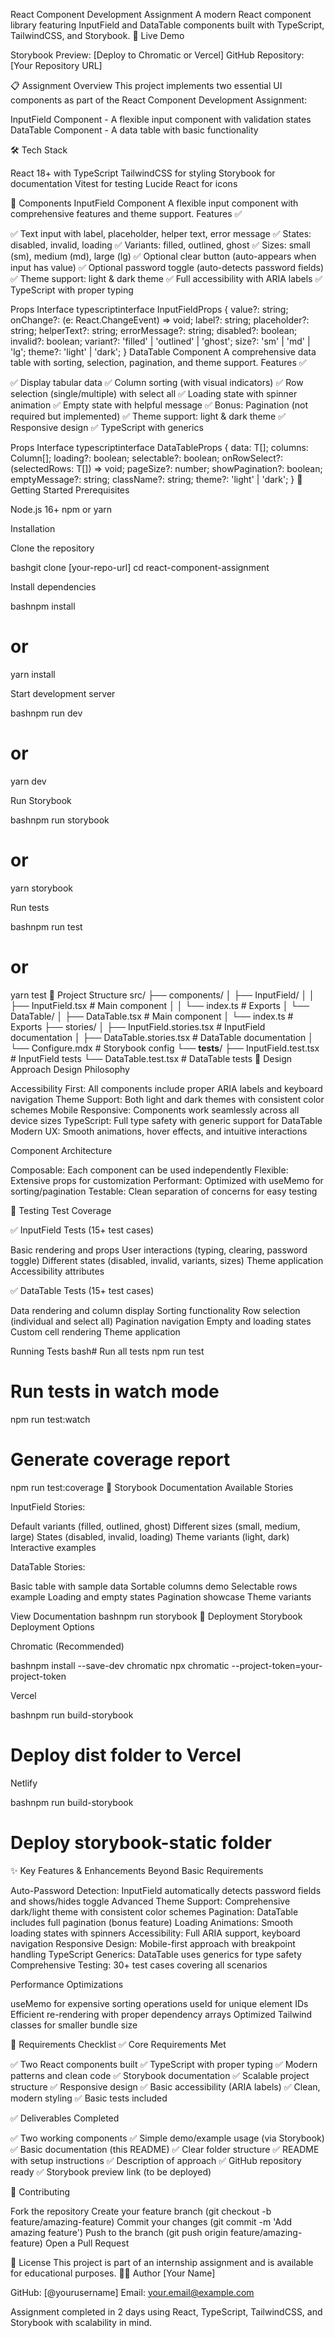 React Component Development Assignment
A modern React component library featuring InputField and DataTable components built with TypeScript, TailwindCSS, and Storybook.
🚀 Live Demo

Storybook Preview: [Deploy to Chromatic or Vercel]
GitHub Repository: [Your Repository URL]

📋 Assignment Overview
This project implements two essential UI components as part of the React Component Development Assignment:

InputField Component - A flexible input component with validation states
DataTable Component - A data table with basic functionality

🛠 Tech Stack

React 18+ with TypeScript
TailwindCSS for styling
Storybook for documentation
Vitest for testing
Lucide React for icons

🎯 Components
InputField Component
A flexible input component with comprehensive features and theme support.
Features ✅

✅ Text input with label, placeholder, helper text, error message
✅ States: disabled, invalid, loading
✅ Variants: filled, outlined, ghost
✅ Sizes: small (sm), medium (md), large (lg)
✅ Optional clear button (auto-appears when input has value)
✅ Optional password toggle (auto-detects password fields)
✅ Theme support: light & dark theme
✅ Full accessibility with ARIA labels
✅ TypeScript with proper typing

Props Interface
typescriptinterface InputFieldProps {
  value?: string;
  onChange?: (e: React.ChangeEvent<HTMLInputElement>) => void;
  label?: string;
  placeholder?: string;
  helperText?: string;
  errorMessage?: string;
  disabled?: boolean;
  invalid?: boolean;
  variant?: 'filled' | 'outlined' | 'ghost';
  size?: 'sm' | 'md' | 'lg';
  theme?: 'light' | 'dark';
}
DataTable Component
A comprehensive data table with sorting, selection, pagination, and theme support.
Features ✅

✅ Display tabular data
✅ Column sorting (with visual indicators)
✅ Row selection (single/multiple) with select all
✅ Loading state with spinner animation
✅ Empty state with helpful message
✅ Bonus: Pagination (not required but implemented)
✅ Theme support: light & dark theme
✅ Responsive design
✅ TypeScript with generics

Props Interface
typescriptinterface DataTableProps<T> {
  data: T[];
  columns: Column<T>[];
  loading?: boolean;
  selectable?: boolean;
  onRowSelect?: (selectedRows: T[]) => void;
  pageSize?: number;
  showPagination?: boolean;
  emptyMessage?: string;
  className?: string;
  theme?: 'light' | 'dark';
}
🏁 Getting Started
Prerequisites

Node.js 16+
npm or yarn

Installation

Clone the repository

bashgit clone [your-repo-url]
cd react-component-assignment

Install dependencies

bashnpm install
# or
yarn install

Start development server

bashnpm run dev
# or
yarn dev

Run Storybook

bashnpm run storybook
# or
yarn storybook

Run tests

bashnpm run test
# or
yarn test
📁 Project Structure
src/
├── components/
│   ├── InputField/
│   │   ├── InputField.tsx          # Main component
│   │   └── index.ts                # Exports
│   └── DataTable/
│       ├── DataTable.tsx           # Main component
│       └── index.ts                # Exports
├── stories/
│   ├── InputField.stories.tsx      # InputField documentation
│   ├── DataTable.stories.tsx       # DataTable documentation
│   └── Configure.mdx               # Storybook config
└── __tests__/
    ├── InputField.test.tsx         # InputField tests
    └── DataTable.test.tsx          # DataTable tests
🎨 Design Approach
Design Philosophy

Accessibility First: All components include proper ARIA labels and keyboard navigation
Theme Support: Both light and dark themes with consistent color schemes
Mobile Responsive: Components work seamlessly across all device sizes
TypeScript: Full type safety with generic support for DataTable
Modern UX: Smooth animations, hover effects, and intuitive interactions

Component Architecture

Composable: Each component can be used independently
Flexible: Extensive props for customization
Performant: Optimized with useMemo for sorting/pagination
Testable: Clean separation of concerns for easy testing

🧪 Testing
Test Coverage

✅ InputField Tests (15+ test cases)

Basic rendering and props
User interactions (typing, clearing, password toggle)
Different states (disabled, invalid, variants, sizes)
Theme application
Accessibility attributes


✅ DataTable Tests (15+ test cases)

Data rendering and column display
Sorting functionality
Row selection (individual and select all)
Pagination navigation
Empty and loading states
Custom cell rendering
Theme application



Running Tests
bash# Run all tests
npm run test

# Run tests in watch mode
npm run test:watch

# Generate coverage report
npm run test:coverage
📖 Storybook Documentation
Available Stories

InputField Stories:

Default variants (filled, outlined, ghost)
Different sizes (small, medium, large)
States (disabled, invalid, loading)
Theme variants (light, dark)
Interactive examples


DataTable Stories:

Basic table with sample data
Sortable columns demo
Selectable rows example
Loading and empty states
Pagination showcase
Theme variants



View Documentation
bashnpm run storybook
🚀 Deployment
Storybook Deployment Options

Chromatic (Recommended)

bashnpm install --save-dev chromatic
npx chromatic --project-token=your-project-token

Vercel

bashnpm run build-storybook
# Deploy dist folder to Vercel

Netlify

bashnpm run build-storybook
# Deploy storybook-static folder
✨ Key Features & Enhancements
Beyond Basic Requirements

Auto-Password Detection: InputField automatically detects password fields and shows/hides toggle
Advanced Theme Support: Comprehensive dark/light theme with consistent color schemes
Pagination: DataTable includes full pagination (bonus feature)
Loading Animations: Smooth loading states with spinners
Accessibility: Full ARIA support, keyboard navigation
Responsive Design: Mobile-first approach with breakpoint handling
TypeScript Generics: DataTable uses generics for type safety
Comprehensive Testing: 30+ test cases covering all scenarios

Performance Optimizations

useMemo for expensive sorting operations
useId for unique element IDs
Efficient re-rendering with proper dependency arrays
Optimized Tailwind classes for smaller bundle size

🎯 Requirements Checklist
✅ Core Requirements Met

✅ Two React components built
✅ TypeScript with proper typing
✅ Modern patterns and clean code
✅ Storybook documentation
✅ Scalable project structure
✅ Responsive design
✅ Basic accessibility (ARIA labels)
✅ Clean, modern styling
✅ Basic tests included

✅ Deliverables Completed

✅ Two working components
✅ Simple demo/example usage (via Storybook)
✅ Basic documentation (this README)
✅ Clear folder structure
✅ README with setup instructions
✅ Description of approach
✅ GitHub repository ready
✅ Storybook preview link (to be deployed)

🤝 Contributing

Fork the repository
Create your feature branch (git checkout -b feature/amazing-feature)
Commit your changes (git commit -m 'Add amazing feature')
Push to the branch (git push origin feature/amazing-feature)
Open a Pull Request

📄 License
This project is part of an internship assignment and is available for educational purposes.
👨‍💻 Author
[Your Name]

GitHub: [@yourusername]
Email: your.email@example.com


Assignment completed in 2 days using React, TypeScript, TailwindCSS, and Storybook with scalability in mind.